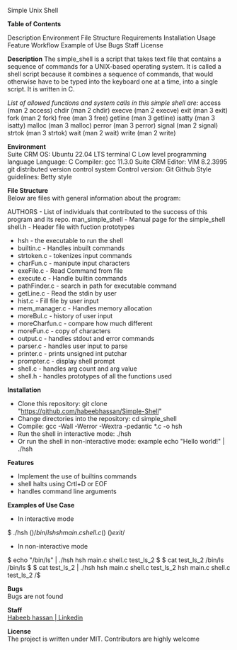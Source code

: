 Simple Unix Shell

**Table of Contents**

Description
Environment
File Structure
Requirements
Installation
Usage
Feature
Workflow
Example of Use
Bugs
Staff
License

**Description** 
The simple_shell is a script that takes text file that contains a sequence of commands for a UNIX-based operating system. It is called a shell script because it combines a sequence of commands, that would otherwise have to be typed into the keyboard one at a time, into a single script. It is written in C.

*List of allowed functions and system calls in this simple shell are:*
access (man 2 access)
chdir (man 2 chdir) 
execve (man 2 execve)
exit (man 3 exit) 
fork (man 2 fork)
free (man 3 free) 
getline (man 3 getline) 
isatty (man 3 isatty) 
malloc (man 3 malloc) 
perror (man 3 perror) 
signal (man 2 signal) 
strtok (man 3 strtok)
wait (man 2 wait) 
write (man 2 write)

**Environment** <br>
Suite CRM OS: Ubuntu 22.04 LTS terminal C Low level programming language Language: C Compiler: gcc 11.3.0 
Suite CRM Editor: VIM 8.2.3995
git distributed version control system Control version: Git 
Github 
Style guidelines: Betty style 

**File Structure**<br>
Below are files with general information about the program:

AUTHORS - List of individuals that contributed to the success of this program and its repo.
man_simple_shell - Manual page for the simple_shell
shell.h - Header file with fuction prototypes

- hsh - the executable to run the shell
- builtin.c - Handles inbuilt commands
- strtoken.c - tokenizes input commands
- charFun.c - manipute input characters
- exeFile.c - Read Command from file
- execute.c - Handle builtin commands
- pathFinder.c - search in path for executable command
- getLine.c - Read the stdin by user 
- hist.c - Fill file by user input
- mem_manager.c - Handles memory allocation
- moreBul.c - history of user input
- moreCharfun.c - compare how much different
- moreFun.c - copy of characters
- output.c - handles stdout and error commands
- parser.c - handles user input to parse
- printer.c - prints unsigned int putchar
- prompter.c - display shell prompt
- shell.c - handles arg count and arg value
- shell.h - handles prototypes of all the functions used

**Installation**<br>
- Clone this repository: git clone "https://github.com/habeebhassan/Simple-Shell"
- Change directories into the repository: cd simple_shell
- Compile: gcc -Wall -Werror -Wextra -pedantic *.c -o hsh
- Run the shell in interactive mode: ./hsh
- Or run the shell in non-interactive mode: example echo "Hello world!" | ./hsh

**Features**<br>
- Implement the use of builtins commands
- shell halts using Crtl+D or EOF
- handles command line arguments

**Examples of Use Case**<br>
- In interactive mode

 $ ./hsh
($) /bin/ls
hsh main.c shell.c
($)
($) exit
/$

- In non-interactive mode

$ echo "/bin/ls" | ./hsh
hsh main.c shell.c test_ls_2
$
$ cat test_ls_2
/bin/ls
/bin/ls
$
$ cat test_ls_2 | ./hsh
hsh main.c shell.c test_ls_2
hsh main.c shell.c test_ls_2
/$

**Bugs**<br>
Bugs are not found

**Staff**<br>
<a href="linkedin.com/n/habeebhassan08">Habeeb hassan | Linkedin</a>

**License**<br>
The project is written under MIT. Contributors are highly welcome
